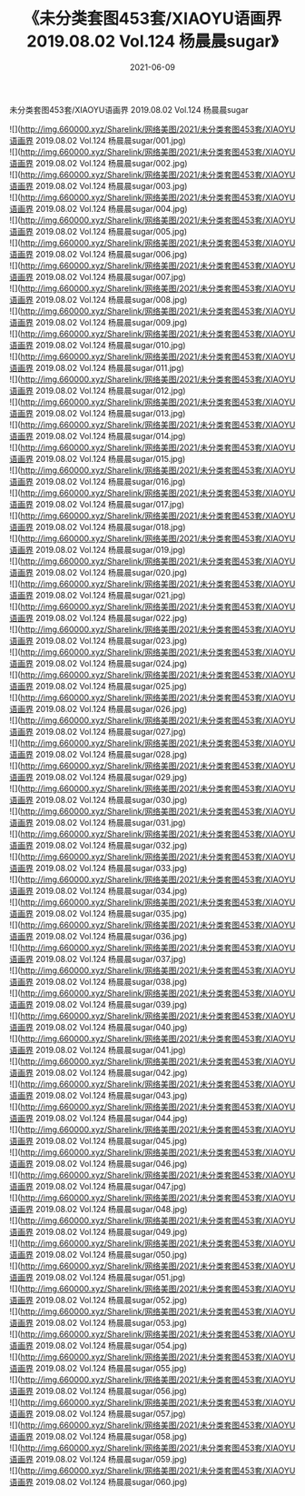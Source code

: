 ﻿---
layout: post
title:  《未分类套图453套/XIAOYU语画界 2019.08.02 Vol.124 杨晨晨sugar》
date:   2021-06-09
img: http://img.660000.xyz/Sharelink/网络美图/2021/未分类套图453套/XIAOYU语画界 2019.08.02 Vol.124 杨晨晨sugar/000.jpg
categories: [美女, 清纯, 唯美]
---

未分类套图453套/XIAOYU语画界 2019.08.02 Vol.124 杨晨晨sugar

 ![](http://img.660000.xyz/Sharelink/网络美图/2021/未分类套图453套/XIAOYU语画界 2019.08.02 Vol.124 杨晨晨sugar/001.jpg) <br>![](http://img.660000.xyz/Sharelink/网络美图/2021/未分类套图453套/XIAOYU语画界 2019.08.02 Vol.124 杨晨晨sugar/002.jpg) <br>![](http://img.660000.xyz/Sharelink/网络美图/2021/未分类套图453套/XIAOYU语画界 2019.08.02 Vol.124 杨晨晨sugar/003.jpg) <br>![](http://img.660000.xyz/Sharelink/网络美图/2021/未分类套图453套/XIAOYU语画界 2019.08.02 Vol.124 杨晨晨sugar/004.jpg) <br>![](http://img.660000.xyz/Sharelink/网络美图/2021/未分类套图453套/XIAOYU语画界 2019.08.02 Vol.124 杨晨晨sugar/005.jpg) <br>![](http://img.660000.xyz/Sharelink/网络美图/2021/未分类套图453套/XIAOYU语画界 2019.08.02 Vol.124 杨晨晨sugar/006.jpg) <br>![](http://img.660000.xyz/Sharelink/网络美图/2021/未分类套图453套/XIAOYU语画界 2019.08.02 Vol.124 杨晨晨sugar/007.jpg) <br>![](http://img.660000.xyz/Sharelink/网络美图/2021/未分类套图453套/XIAOYU语画界 2019.08.02 Vol.124 杨晨晨sugar/008.jpg) <br>![](http://img.660000.xyz/Sharelink/网络美图/2021/未分类套图453套/XIAOYU语画界 2019.08.02 Vol.124 杨晨晨sugar/009.jpg) <br>![](http://img.660000.xyz/Sharelink/网络美图/2021/未分类套图453套/XIAOYU语画界 2019.08.02 Vol.124 杨晨晨sugar/010.jpg) <br>![](http://img.660000.xyz/Sharelink/网络美图/2021/未分类套图453套/XIAOYU语画界 2019.08.02 Vol.124 杨晨晨sugar/011.jpg) <br>![](http://img.660000.xyz/Sharelink/网络美图/2021/未分类套图453套/XIAOYU语画界 2019.08.02 Vol.124 杨晨晨sugar/012.jpg) <br>![](http://img.660000.xyz/Sharelink/网络美图/2021/未分类套图453套/XIAOYU语画界 2019.08.02 Vol.124 杨晨晨sugar/013.jpg) <br>![](http://img.660000.xyz/Sharelink/网络美图/2021/未分类套图453套/XIAOYU语画界 2019.08.02 Vol.124 杨晨晨sugar/014.jpg) <br>![](http://img.660000.xyz/Sharelink/网络美图/2021/未分类套图453套/XIAOYU语画界 2019.08.02 Vol.124 杨晨晨sugar/015.jpg) <br>![](http://img.660000.xyz/Sharelink/网络美图/2021/未分类套图453套/XIAOYU语画界 2019.08.02 Vol.124 杨晨晨sugar/016.jpg) <br>![](http://img.660000.xyz/Sharelink/网络美图/2021/未分类套图453套/XIAOYU语画界 2019.08.02 Vol.124 杨晨晨sugar/017.jpg) <br>![](http://img.660000.xyz/Sharelink/网络美图/2021/未分类套图453套/XIAOYU语画界 2019.08.02 Vol.124 杨晨晨sugar/018.jpg) <br>![](http://img.660000.xyz/Sharelink/网络美图/2021/未分类套图453套/XIAOYU语画界 2019.08.02 Vol.124 杨晨晨sugar/019.jpg) <br>![](http://img.660000.xyz/Sharelink/网络美图/2021/未分类套图453套/XIAOYU语画界 2019.08.02 Vol.124 杨晨晨sugar/020.jpg) <br>![](http://img.660000.xyz/Sharelink/网络美图/2021/未分类套图453套/XIAOYU语画界 2019.08.02 Vol.124 杨晨晨sugar/021.jpg) <br>![](http://img.660000.xyz/Sharelink/网络美图/2021/未分类套图453套/XIAOYU语画界 2019.08.02 Vol.124 杨晨晨sugar/022.jpg) <br>![](http://img.660000.xyz/Sharelink/网络美图/2021/未分类套图453套/XIAOYU语画界 2019.08.02 Vol.124 杨晨晨sugar/023.jpg) <br>![](http://img.660000.xyz/Sharelink/网络美图/2021/未分类套图453套/XIAOYU语画界 2019.08.02 Vol.124 杨晨晨sugar/024.jpg) <br>![](http://img.660000.xyz/Sharelink/网络美图/2021/未分类套图453套/XIAOYU语画界 2019.08.02 Vol.124 杨晨晨sugar/025.jpg) <br>![](http://img.660000.xyz/Sharelink/网络美图/2021/未分类套图453套/XIAOYU语画界 2019.08.02 Vol.124 杨晨晨sugar/026.jpg) <br>![](http://img.660000.xyz/Sharelink/网络美图/2021/未分类套图453套/XIAOYU语画界 2019.08.02 Vol.124 杨晨晨sugar/027.jpg) <br>![](http://img.660000.xyz/Sharelink/网络美图/2021/未分类套图453套/XIAOYU语画界 2019.08.02 Vol.124 杨晨晨sugar/028.jpg) <br>![](http://img.660000.xyz/Sharelink/网络美图/2021/未分类套图453套/XIAOYU语画界 2019.08.02 Vol.124 杨晨晨sugar/029.jpg) <br>![](http://img.660000.xyz/Sharelink/网络美图/2021/未分类套图453套/XIAOYU语画界 2019.08.02 Vol.124 杨晨晨sugar/030.jpg) <br>![](http://img.660000.xyz/Sharelink/网络美图/2021/未分类套图453套/XIAOYU语画界 2019.08.02 Vol.124 杨晨晨sugar/031.jpg) <br>![](http://img.660000.xyz/Sharelink/网络美图/2021/未分类套图453套/XIAOYU语画界 2019.08.02 Vol.124 杨晨晨sugar/032.jpg) <br>![](http://img.660000.xyz/Sharelink/网络美图/2021/未分类套图453套/XIAOYU语画界 2019.08.02 Vol.124 杨晨晨sugar/033.jpg) <br>![](http://img.660000.xyz/Sharelink/网络美图/2021/未分类套图453套/XIAOYU语画界 2019.08.02 Vol.124 杨晨晨sugar/034.jpg) <br>![](http://img.660000.xyz/Sharelink/网络美图/2021/未分类套图453套/XIAOYU语画界 2019.08.02 Vol.124 杨晨晨sugar/035.jpg) <br>![](http://img.660000.xyz/Sharelink/网络美图/2021/未分类套图453套/XIAOYU语画界 2019.08.02 Vol.124 杨晨晨sugar/036.jpg) <br>![](http://img.660000.xyz/Sharelink/网络美图/2021/未分类套图453套/XIAOYU语画界 2019.08.02 Vol.124 杨晨晨sugar/037.jpg) <br>![](http://img.660000.xyz/Sharelink/网络美图/2021/未分类套图453套/XIAOYU语画界 2019.08.02 Vol.124 杨晨晨sugar/038.jpg) <br>![](http://img.660000.xyz/Sharelink/网络美图/2021/未分类套图453套/XIAOYU语画界 2019.08.02 Vol.124 杨晨晨sugar/039.jpg) <br>![](http://img.660000.xyz/Sharelink/网络美图/2021/未分类套图453套/XIAOYU语画界 2019.08.02 Vol.124 杨晨晨sugar/040.jpg) <br>![](http://img.660000.xyz/Sharelink/网络美图/2021/未分类套图453套/XIAOYU语画界 2019.08.02 Vol.124 杨晨晨sugar/041.jpg) <br>![](http://img.660000.xyz/Sharelink/网络美图/2021/未分类套图453套/XIAOYU语画界 2019.08.02 Vol.124 杨晨晨sugar/042.jpg) <br>![](http://img.660000.xyz/Sharelink/网络美图/2021/未分类套图453套/XIAOYU语画界 2019.08.02 Vol.124 杨晨晨sugar/043.jpg) <br>![](http://img.660000.xyz/Sharelink/网络美图/2021/未分类套图453套/XIAOYU语画界 2019.08.02 Vol.124 杨晨晨sugar/044.jpg) <br>![](http://img.660000.xyz/Sharelink/网络美图/2021/未分类套图453套/XIAOYU语画界 2019.08.02 Vol.124 杨晨晨sugar/045.jpg) <br>![](http://img.660000.xyz/Sharelink/网络美图/2021/未分类套图453套/XIAOYU语画界 2019.08.02 Vol.124 杨晨晨sugar/046.jpg) <br>![](http://img.660000.xyz/Sharelink/网络美图/2021/未分类套图453套/XIAOYU语画界 2019.08.02 Vol.124 杨晨晨sugar/047.jpg) <br>![](http://img.660000.xyz/Sharelink/网络美图/2021/未分类套图453套/XIAOYU语画界 2019.08.02 Vol.124 杨晨晨sugar/048.jpg) <br>![](http://img.660000.xyz/Sharelink/网络美图/2021/未分类套图453套/XIAOYU语画界 2019.08.02 Vol.124 杨晨晨sugar/049.jpg) <br>![](http://img.660000.xyz/Sharelink/网络美图/2021/未分类套图453套/XIAOYU语画界 2019.08.02 Vol.124 杨晨晨sugar/050.jpg) <br>![](http://img.660000.xyz/Sharelink/网络美图/2021/未分类套图453套/XIAOYU语画界 2019.08.02 Vol.124 杨晨晨sugar/051.jpg) <br>![](http://img.660000.xyz/Sharelink/网络美图/2021/未分类套图453套/XIAOYU语画界 2019.08.02 Vol.124 杨晨晨sugar/052.jpg) <br>![](http://img.660000.xyz/Sharelink/网络美图/2021/未分类套图453套/XIAOYU语画界 2019.08.02 Vol.124 杨晨晨sugar/053.jpg) <br>![](http://img.660000.xyz/Sharelink/网络美图/2021/未分类套图453套/XIAOYU语画界 2019.08.02 Vol.124 杨晨晨sugar/054.jpg) <br>![](http://img.660000.xyz/Sharelink/网络美图/2021/未分类套图453套/XIAOYU语画界 2019.08.02 Vol.124 杨晨晨sugar/055.jpg) <br>![](http://img.660000.xyz/Sharelink/网络美图/2021/未分类套图453套/XIAOYU语画界 2019.08.02 Vol.124 杨晨晨sugar/056.jpg) <br>![](http://img.660000.xyz/Sharelink/网络美图/2021/未分类套图453套/XIAOYU语画界 2019.08.02 Vol.124 杨晨晨sugar/057.jpg) <br>![](http://img.660000.xyz/Sharelink/网络美图/2021/未分类套图453套/XIAOYU语画界 2019.08.02 Vol.124 杨晨晨sugar/058.jpg) <br>![](http://img.660000.xyz/Sharelink/网络美图/2021/未分类套图453套/XIAOYU语画界 2019.08.02 Vol.124 杨晨晨sugar/059.jpg) <br>![](http://img.660000.xyz/Sharelink/网络美图/2021/未分类套图453套/XIAOYU语画界 2019.08.02 Vol.124 杨晨晨sugar/060.jpg) <br>